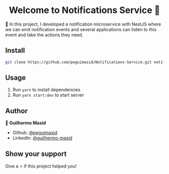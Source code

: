 <h1 align="center">Welcome to Notifications Service 👋</h1>
<p>🚨 In this project, I developed a notification microservice with NestJS where we can emit notification events and several applications can listen to this event and take the actions they need.</p>

## Install

```sh
git clone https://github.com/peguimasid/Notifications-Service.git notifications-service
```

## Usage

1. Run `yarn` to install dependencies
2. Run `yarn start:dev` to start server

## Author

👤 **Guilhermo Masid**

- Github: [@peguimasid](https://github.com/peguimasid)
- LinkedIn: [@guilhermo-masid](https://linkedin.com/in/guilhermo-masid-494677b8)

## Show your support

Give a ⭐️ if this project helped you!
